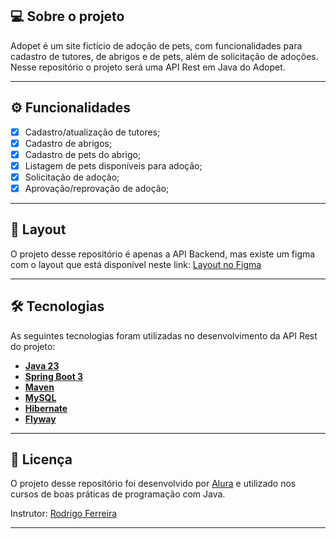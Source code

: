 ## 💻 Sobre o projeto

Adopet é um site fictício de adoção de pets, com funcionalidades para cadastro de tutores, de abrigos e de pets, além de solicitação de adoções. Nesse repositório o projeto será uma API Rest em Java do Adopet.

---

## ⚙️ Funcionalidades

- [x] Cadastro/atualização de tutores;
- [x] Cadastro de abrigos;
- [x] Cadastro de pets do abrigo;
- [x] Listagem de pets disponíveis para adoção;
- [x] Solicitação de adoção;
- [x] Aprovação/reprovação de adoção;

---

## 🎨 Layout

O projeto desse repositório é apenas a API Backend, mas existe um figma com o layout que está disponível neste link: <a href="https://www.figma.com/file/TlfkDoIu8uyjZNla1T8TpH?embed_host=notion&kind=&node-id=518%3A11&t=esSUkfGQEWUeUASj-1&typeEntity=design&viewer=1">Layout no Figma</a>

---

## 🛠 Tecnologias

As seguintes tecnologias foram utilizadas no desenvolvimento da API Rest do projeto:

- **[Java 23](https://www.oracle.com/java)**
- **[Spring Boot 3](https://spring.io/projects/spring-boot)**
- **[Maven](https://maven.apache.org)**
- **[MySQL](https://www.mysql.com)**
- **[Hibernate](https://hibernate.org)**
- **[Flyway](https://flywaydb.org)**

---

## 📝 Licença

O projeto desse repositório foi desenvolvido por [Alura](https://www.alura.com.br) e utilizado nos cursos de boas práticas de programação com Java.

Instrutor: [Rodrigo Ferreira](https://cursos.alura.com.br/userEntity/rodrigo-ferreira)

---
